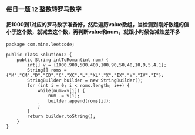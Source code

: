 ### 每日一题 12 整数转罗马数字
#### 把1000到1对应的罗马数字准备好，然后遍历value数组，当检测到刚好数组的值小于这个数，就减去这个数，再判断value和num，就跟小时候做减法差不多
```
package com.mine.leetcode;

public class Solution12 {
	public String intToRoman(int num) {
        int[] v = {1000,900,500,400,100,90,50,40,10,9,5,4,1};
        String[] roms = {"M","CM","D","CD","C","XC","L","XL","X","IX","V","IV","I"};
        StringBuilder builder = new StringBuilder();
        for (int i = 0; i < roms.length; i++) {
			while(num>=v[i]) {
				num -= v[i];
				builder.append(roms[i]);
			}
		}
        return builder.toString();
    }
}

```

